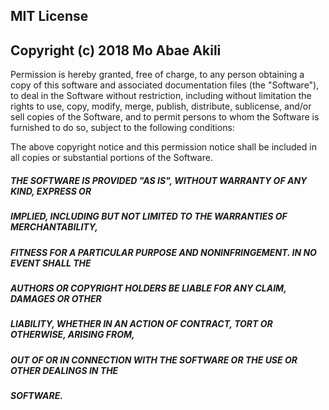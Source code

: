 ## MIT License

## Copyright (c) 2018 Mo Abae Akili

Permission is hereby granted, free of charge, to any person obtaining a copy
of this software and associated documentation files (the "Software"), to deal
in the Software without restriction, including without limitation the rights
to use, copy, modify, merge, publish, distribute, sublicense, and/or sell
copies of the Software, and to permit persons to whom the Software is
furnished to do so, subject to the following conditions:

The above copyright notice and this permission notice shall be included in all
copies or substantial portions of the Software.

##### THE SOFTWARE IS PROVIDED "AS IS", WITHOUT WARRANTY OF ANY KIND, EXPRESS OR
##### IMPLIED, INCLUDING BUT NOT LIMITED TO THE WARRANTIES OF MERCHANTABILITY,
##### FITNESS FOR A PARTICULAR PURPOSE AND NONINFRINGEMENT. IN NO EVENT SHALL THE
##### AUTHORS OR COPYRIGHT HOLDERS BE LIABLE FOR ANY CLAIM, DAMAGES OR OTHER
##### LIABILITY, WHETHER IN AN ACTION OF CONTRACT, TORT OR OTHERWISE, ARISING FROM,
##### OUT OF OR IN CONNECTION WITH THE SOFTWARE OR THE USE OR OTHER DEALINGS IN THE
##### SOFTWARE.
